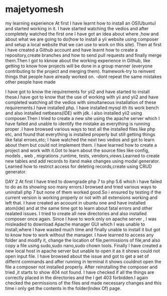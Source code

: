 # majetyomesh
my learning experience
At first I have learnt how to install an OS(Ubuntu) and started working in it.
I have started watching the vedios and after completely watched the first one I have got an idea about where ,how and about what we are going to do(how to install a yii website using composer and setup a local website that we can use to work on  this site).
Then at first i have created a Github account and have learnt how to create a repository,create branches and how to send pull requests and finally merge them.Then I got to kknow about the working experience in Github, like getting to know how projects will be done in a group manner (everyone contributing to the project and merging them).
framework-try to reinvent things that people have already worked on.
         -dont repeat the same mistakes other people have made

I have got to know the requirements for yii2 and have started to install these.I have got to know that the use of working with yii and yii2 and have completed watching all the vedios with simultaneous installation of these requirements.I have installed php.
I have installed mysql ith its work bench and also installed netbeans(IDE) with jdk.
i also installed yii2 using composer.Then I tried to create a new site using the apache server which I have failed and unable to identify the mistake as everything is running proper .I have browsed various ways to test all the installed files like php etc, and found that everything is installed properly but still getting things like fatal erroes,etc; 
I have watched the next two vedios and got to learn about them but could not implement them.
I have learned how to create a project and work with it.Got to learn about the source files like config, models , web , migrations ,runtime, tests, vendors,views.Learned to create new tables and add records to itand make changes using modal generator.
Learned how to restrict access for deleting records,create using CRUD generator.



DAY 2
At first I have tried to downgrade php 7 to php 5.6 which i have failed to do as its showing soo many errors.I browsed and tried various ways to uninstall php 7 but none of them worked good.So i ensured by testing if the current version is working properly or not with all extensions working and left that.
I have created an acoount in ubuntu one and have installed atom(ide) and at the same time got to learn about fatal errors and other realated issues.
I tried to create all new directories and also installed composer once again.
Since I have to work only on apache server , I was misleaded to download Apache manager GUI which I was unable to install,where I have wasted much time and finally unable to install it but got to know how to work without the manager.
I have learned to access any folder and modify it, change the location of file,permissions of file,and also copy a file using sudo,sudo nano,sudo chown tools.
Finally I have created a new local host in apache server but unable to open it as it shows could not open input file.
I have browsed about the issue and got to get a set of differnt commands and after running in terminal it shows couldnot open the file a composer not installed properly.
After reinstalling the composer and tried ,it starts to show 404 not found.
I have checked if all the things are correctly placed in the directories and the I get 403 forbidden.I again checked the permissions of the files and made necessary changes and this time i only get the contents in the folder(Index Of) page.


